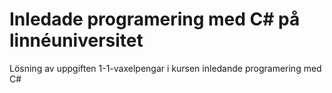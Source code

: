 ﻿Inledade programering med C# på linnéuniversitet
======================

Lösning av uppgiften 1-1-vaxelpengar i kursen inledande programering med C#
